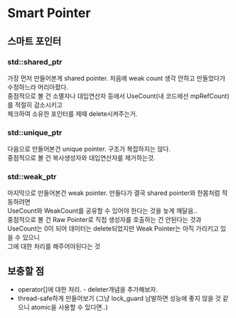 # Smart Pointer
## 스마트 포인터

### std::shared_ptr
가장 먼저 만들어본게 shared pointer. 처음에 weak count 생각 안하고 만들었다가 수정하느라 머리아팠다. <br/>
중점적으로 볼 건 소멸자나 대입연산자 등에서 UseCount(내 코드에선 mpRefCount)를 적절히 감소시키고<br/>
체크하여 소유한 포인터를 제때 delete시켜주는거.
### std::unique_ptr
다음으로 만들어본건 unique pointer. 구조가 복잡하지는 않다. <br/>
중점적으로 볼 건 복사생성자와 대입연산자를 제거하는것.
### std::weak_ptr
마지막으로 만들어본건 weak pointer. 만들다가 결국 shared pointer와 한몸처럼 작동하려면<br/>
UseCount와 WeakCount를 공유할 수 있어야 한다는 것을 늦게 깨달음.. <br/>
중점적으로 볼 건 Raw Pointer로 직접 생성자를 호출하는 건 안된다는 것과 <br/>
UseCount는 0이 되어 데이터는 delete되었지만 Weak Pointer는 아직 가리키고 있을 수 있으니<br/>
그에 대한 처리를 해주어야된다는 것

## 보충할 점
- operator[]에 대한 처리. - deleter개념을 추가해보자.
- thread-safe하게 만들어보기 (그냥 lock_guard 남발하면 성능에 좋지 않을 것 같으니 atomic을 사용할 수 있다면..)
